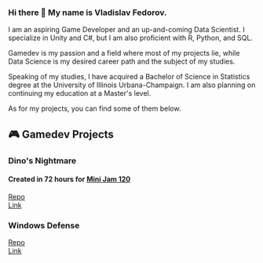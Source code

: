 ### Hi there 👋 My name is Vladislav Fedorov.

I am an aspiring Game Developer and an up-and-coming Data Scientist. I specialize in Unity and C#, but I am also proficient with R, Python, and SQL.

Gamedev is my passion and a field where most of my projects lie, while Data Science is my desired career path and the subject of my studies. 

Speaking of my studies, I have acquired a Bachelor of Science in Statistics degree at the University of Illinois Urbana-Champaign. I am also planning on continuing my education at a Master's level.

As for my projects, you can find some of them below. 

## 🎮 Gamedev Projects

### Dino's Nightmare
#### Created in 72 hours for [Mini Jam 120](https://itch.io/jam/mini-jam-120-hell)
[Repo](https://github.com/Lockd/Hell-dodgeball)  
[Link](https://lockd.itch.io/dinos-nightmare) 


### Windows Defense 

[Repo](https://github.com/Lockd/windows-td)  
[Link](https://lockd.itch.io/windows-defense)  

<!--
### Sendburg Delivery Service
#### Created in 72 hours for [Ludum Dare 53](https://ldjam.com/events/ludum-dare/53)

[Repo](https://github.com/Lockd/windows-td)  
[Link](https://lockd.itch.io/windows-defense)  



**ValDevelopment/ValDevelopment** is a ✨ _special_ ✨ repository because its `README.md` (this file) appears on your GitHub profile.

Here are some ideas to get you started:

- 🔭 I’m currently working on ...
- 🌱 I’m currently learning ...
- 👯 I’m looking to collaborate on ...
- 🤔 I’m looking for help with ...
- 💬 Ask me about ...
- 📫 How to reach me: ...
- 😄 Pronouns: ...
- ⚡ Fun fact: ...
-->
